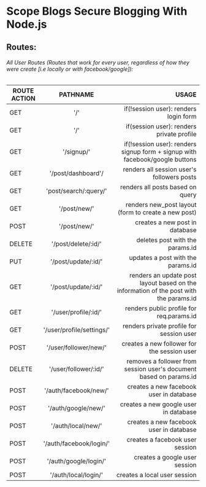 # Scope Blogs Secure Blogging With Node.js


## Routes:

###### All User Routes (Routes that work for every user, regardless of how they were create [i.e locally or with facebook/google]):
  ROUTE ACTION |    PATHNAME   | USAGE   
| ------------- |:-------------:| -----:|
GET | '/' | if(!session user): renders login form 
GET | '/' | if(session user): renders private profile
GET | '/signup/' | if(!session user): renders signup form + signup with facebook/google buttons
GET | '/post/dashboard'/ | renders all session user's followers posts
GET | 'post/search/:query/' | renders all posts based on query
GET | '/post/new/' | renders new_post layout (form to create a new post)
POST | '/post/new/' | creates a new post in database
DELETE | '/post/delete/:id/' | deletes post with the params.id
PUT | '/post/update/:id/' | updates a post with the params.id
GET | '/post/update/:id/' | renders an update post layout based on the information of the post with the params.id
GET | '/user/profile/:id/' | renders public profile for req.params.id
GET | '/user/profile/settings/' | renders private profile for session user
POST | '/user/follower/new/' | creates a new follower for the session user
DELETE | '/user/follower/:id/' | removes a follower from session user's document based on params.id 
POST | '/auth/facebook/new/' | creates a new facebook user in database
POST | '/auth/google/new/' | creates a new google user in database
POST | '/auth/local/new/' | creates a new facebook user in database
POST | '/auth/facebook/login/' | creates a facebook user session
POST | '/auth/google/login/' | creates a google user session
POST | '/auth/local/login/' | creates a local user session
